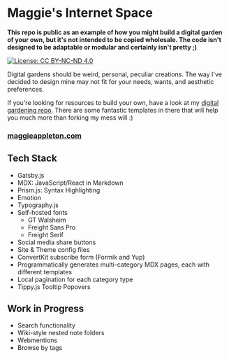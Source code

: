 # Maggie's Internet Space

**This repo is public as an example of how you might build a digital garden of your own, but it's not intended to be copied wholesale. The code isn't designed to be adaptable or modular and certainly isn't pretty ;)**

[![License: CC BY-NC-ND 4.0](https://img.shields.io/badge/License-CC%20BY--NC--ND%204.0-lightgrey.svg)](https://creativecommons.org/licenses/by-nc-nd/4.0/)

Digital gardens should be weird, personal, peculiar creations. The way I've decided to design mine may not fit for your needs, wants, and aesthetic preferences.

If you're looking for resources to build your own, have a look at my [digital gardening repo](https://github.com/MaggieAppleton/digital-gardeners). There are some fantastic templates in there that will help you much more than forking my mess will :)

### [maggieappleton.com](https://maggieappleton.com)

## Tech Stack

- Gatsby.js
- MDX: JavaScript/React in Markdown
- Prism.js: Syntax Highlighting
- Emotion
- Typography.js
- Self-hosted fonts
  - GT Walsheim
  - Freight Sans Pro
  - Freight Serif
- Social media share buttons
- Site & Theme config files
- ConvertKit subscribe form (Formik and Yup)
- Programmatically generates multi-category MDX pages, each with different templates
- Local pagination for each category type
- Tippy.js Tooltip Popovers

## Work in Progress

- Search functionality
- Wiki-style nested note folders
- Webmentions
- Browse by tags

